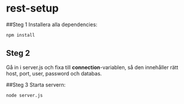 # rest-setup

##Steg 1
Installera alla dependencies:
```bash
npm install
```

## Steg 2
Gå in i server.js och fixa till **connection**-variablen, så den innehåller rätt host, port, user, password och databas.


##Steg 3
Starta servern:
```bash
node server.js
```
